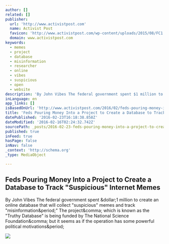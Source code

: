 ```yaml
---
author: []
related: []
publisher:
  url: 'http://www.activistpost.com'
  name: Activist Post
  favicon: 'http://www.activistpost.com/wp-content/uploads/2015/08/FC1.png'
  domain: www.activistpost.com
keywords:
  - memes
  - project
  - database
  - misinformation
  - researcher
  - online
  - vibes
  - suspicious
  - open
  - website
description: 'By John Vibes The federal government spent $1 million to create an online database that will collect "suspicious" memes and track "misinformation." The project, which is known as the "Truthy Database" is being funded by The National Science Foundation, but it seems as if the operation has some powerful political motivations.'
inLanguage: en
app_links: []
isBasedOnUrl: 'http://www.activistpost.com/2016/02/feds-pouring-money-into-a-project-to-create-a-database-to-track-suspicious-internet-memes.html'
title: 'Feds Pouring Money Into a Project to Create a Database to Track "Suspicious" Internet Memes'
datePublished: '2016-02-23T16:18:38.858Z'
dateModified: '2016-02-16T02:24:32.742Z'
sourcePath: _posts/2016-02-23-feds-pouring-money-into-a-project-to-create-a-database-to-tr.md
published: true
inFeed: true
hasPage: false
inNav: false
_context: 'http://schema.org'
_type: MediaObject

---
```

<article style=""><h1>Feds Pouring Money Into a Project to Create a Database to Track "Suspicious" Internet Memes</h1><p>By John Vibes The federal government spent &amp;dollar;1 million to create an online database that will collect "suspicious" memes and track "misinformation&amp;period;" The project&amp;comma; which is known as the "Truthy Database" is being funded by The National Science Foundation&amp;comma; but it seems as if the operation has some powerful political motivations&amp;period;</p><img src="http://www.activistpost.com/wp-content/uploads/2016/02/feds-to-track-suspicions-memes.jpg" /></article>